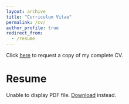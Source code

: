 ```yaml
---
layout: archive
title: "Curriculum Vitae"
permalink: /cv/
author_profile: true
redirect_from:
  - /resume
---
```


Click [here](https://drive.google.com/file/d/13wqli2oSrhVNtiQ1-m1RBb8pk_SW9KQH/view?usp=sharing) to request a copy of my complete CV.

<html>
  <body>
    <h1>Resume</h1>
    <object data="/files/Ugochukwu Akpudo's Resume.pdf" width="100%">
      <p>Unable to display PDF file. <a href="/files/Ugochukwu Akpudo's Resume.pdf">Download</a> instead.</p>
    </object>
  </body>
</html>







<!-- {% include base_path %}

Education
======
* Ph.D in Version Control Theory, GitHub University, 2018 (expected)
* M.S. in Jekyll, GitHub University, 2014
* B.S. in GitHub, GitHub University, 2012

Work experience
======
* Spring 2024: Academic Pages Collaborator
  * GitHub University
  * Duties includes: Updates and improvements to template
  * Supervisor: The Users

* Fall 2015: Research Assistant
  * GitHub University
  * Duties included: Merging pull requests
  * Supervisor: Professor Hub

* Summer 2015: Research Assistant
  * GitHub University
  * Duties included: Tagging issues
  * Supervisor: Professor Git
  
Skills
======
* Skill 1
* Skill 2
  * Sub-skill 2.1
  * Sub-skill 2.2
  * Sub-skill 2.3
* Skill 3

Publications
======
  <ul>{% for post in site.publications reversed %}
    {% include archive-single-cv.html %}
  {% endfor %}</ul>
  
Talks
======
  <ul>{% for post in site.talks reversed %}
    {% include archive-single-talk-cv.html  %}
  {% endfor %}</ul>
  
Teaching
======
  <ul>{% for post in site.teaching reversed %}
    {% include archive-single-cv.html %}
  {% endfor %}</ul>
  
Service and leadership
======
* Currently signed in to 43 different slack teams -->

